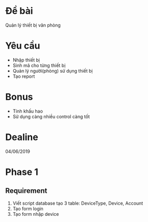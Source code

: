 # Đề bài

Quản lý thiết bị văn phòng

# Yêu cầu

* Nhập thiết bị
* Sinh mã cho từng thiết bị
* Quản lý người(phòng) sử dụng thiết bị
* Tạo report

# Bonus
* Tính khấu hao
* Sử dụng càng nhiều control càng tốt

# Dealine
04/06/2019

# Phase 1
## Requirement
1. Viết script database tạo 3 table: DeviceType, Device, Account
2. Tạo form login
3. Tạo form nhập device